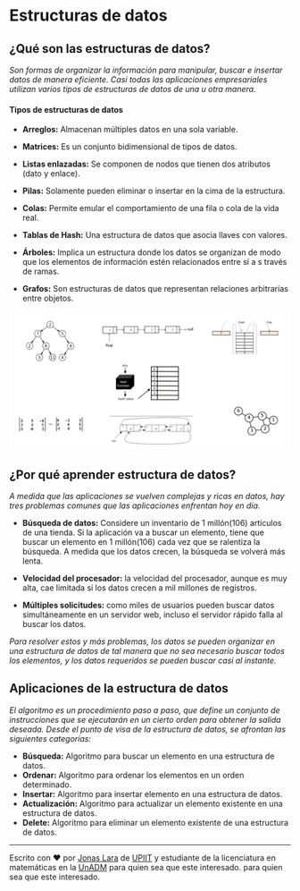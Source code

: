 # Estructuras de datos

## ¿Qué son las estructuras de datos?

_Son formas de organizar la información para manipular, buscar e insertar datos de manera eficiente. Casi todas las aplicaciones empresariales utilizan varios tipos de estructuras de datos de una u otra manera._

#### Tipos de estructuras de datos

- **Arreglos:** Almacenan múltiples datos en una sola variable.
- **Matrices:** Es un conjunto bidimensional de tipos de datos.
- **Listas enlazadas:** Se componen de nodos que tienen dos atributos (dato y enlace).
- **Pilas:** Solamente pueden eliminar o insertar en la cima de la estructura.
- **Colas:** Permite emular el comportamiento de una fila o cola de la vida real.
- **Tablas de Hash:** Una estructura de datos que asocia llaves con valores.
- **Árboles:** Implica un estructura donde los datos se organizan de modo que los elementos de información estén relacionados entre sí a s través de ramas.

- **Grafos:** Son estructuras de datos que representan relaciones arbitrarias entre objetos.

<img src=/00.-Sources/Images/DS.png alt="#"/>

## ¿Por qué aprender estructura de datos?

_A medida que las aplicaciones se vuelven complejas y ricas en datos, hay tres problemas comunes que las aplicaciones enfrentan hoy en día._

- **Búsqueda de datos:** Considere un inventario de 1 millón(106) artículos de una tienda. Si la aplicación va a buscar un elemento, tiene que buscar un elemento en 1 millón(106) cada vez que se ralentiza la búsqueda. A medida que los datos crecen, la búsqueda se volverá más lenta.

- **Velocidad del procesador:** la velocidad del procesador, aunque es muy alta, cae limitada si los datos crecen a mil millones de registros.

- **Múltiples solicitudes:** como miles de usuarios pueden buscar datos simultáneamente en un servidor web, incluso el servidor rápido falla al buscar los datos.


_Para resolver estos y más problemas, los datos se pueden organizar en una estructura de datos de tal manera que no sea necesario buscar todos los elementos, y los datos requeridos se pueden buscar casi al instante._


## Aplicaciones de la estructura de datos

_El algoritmo es un procedimiento paso a paso, que define un conjunto de instrucciones que se ejecutarán en un cierto orden para obtener la salida deseada. Desde el punto de visa de la estructura de datos, se afrontan las siguientes categorías:_

- **Búsqueda:** Algoritmo para buscar un elemento en una estructura de datos.
- **Ordenar:** Algoritmo para ordenar los elementos en un orden determinado.
- **Insertar:** Algoritmo para insertar elemento en una estructura de datos.
- **Actualización:** Algoritmo para actualizar un elemento existente en una estructura de datos.
- **Delete:** Algoritmo para eliminar un elemento existente de una estructura de datos.

---
Escrito con ❤️ por [Jonas Lara](https://www.linkedin.com/in/jonas1ara/) de [UPIIT](https://www.upiit.ipn.mx/) y estudiante de la licenciatura en matemáticas en la [UnADM](https://www.unadmexico.mx/) para quien sea que este interesado. para quien sea que este interesado.



